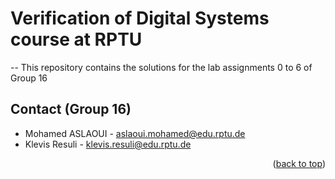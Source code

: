 # Verification of Digital Systems course at RPTU  
-- This repository contains the solutions for the lab assignments 0 to 6 of Group 16

<!-- CONTACT -->
## Contact (Group 16)

<!-- Your Name - [@your_twitter](https://twitter.com/your_username) - email@example.com -->
- Mohamed ASLAOUI - aslaoui.mohamed@edu.rptu.de 
- Klevis Resuli - klevis.resuli@edu.rptu.de
<p align="right">(<a href="#top">back to top</a>)</p>
